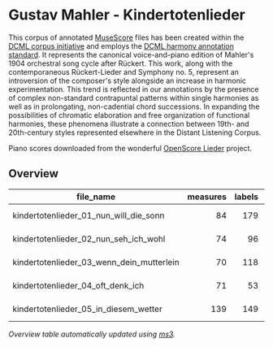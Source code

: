 # Gustav Mahler - Kindertotenlieder

This corpus of annotated [MuseScore](https://musescore.org) files has been created within
the [DCML corpus initiative](https://github.com/DCMLab/dcml_corpora) and employs
the [DCML harmony annotation standard](https://github.com/DCMLab/standards). It represents the canonical voice-and-piano edition of Mahler's 1904 orchestral song cycle after Rückert. This work, along with the contemporaneous Rückert-Lieder and Symphony no. 5, represent an introversion of the composer's style alongside an increase in harmonic experimentation. This trend is reflected in our annotations by the presence of complex non-standard contrapuntal patterns within single harmonies as well as in prolongating, non-cadential chord successions. In expanding the possibilities of chromatic elaboration and free organization of functional harmonies, these phenomena illustrate a connection between 19th- and 20th-century styles represented elsewhere in the Distant Listening Corpus.

Piano scores downloaded from the wonderful [OpenScore Lieder](https://musescore.com/user/27638568/sets/5051725) project.

## Overview
|                file_name                |measures|labels|standard|annotators |reviewers|
|-----------------------------------------|-------:|-----:|--------|-----------|---------|
|kindertotenlieder_01_nun_will_die_sonn   |      84|   179|2.3.0   |Amelia Brey|DK       |
|kindertotenlieder_02_nun_seh_ich_wohl    |      74|    96|2.3.0   |Amelia Brey|AN       |
|kindertotenlieder_03_wenn_dein_mutterlein|      70|   118|2.3.0   |Amelia Brey|AN       |
|kindertotenlieder_04_oft_denk_ich        |      71|    53|2.3.0   |Amelia Brey|AN       |
|kindertotenlieder_05_in_diesem_wetter    |     139|   149|2.3.0   |Amelia Brey|ST       |


*Overview table automatically updated using [ms3](https://ms3.readthedocs.io/).*
